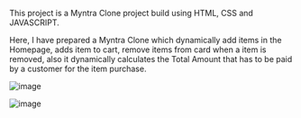 This project is a Myntra Clone project build using HTML, CSS and JAVASCRIPT.

Here, I have prepared a Myntra Clone which dynamically add items in the Homepage, adds item to cart, remove items from card when a item is removed, also it dynamically calculates the 
Total Amount that has to be paid by a customer for the item purchase.

![image](https://github.com/VirendraGautam/JavaScript_Projects/assets/79067837/866fdef8-62ca-461b-8b3f-ac40af6ecb7f)

![image](https://github.com/VirendraGautam/JavaScript_Projects/assets/79067837/8e7536a9-092b-4227-9e3c-d38f0ec44a95)
